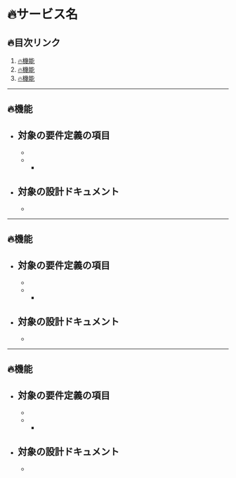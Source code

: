 # :fire:サービス名

## :fire:目次リンク
1. [:fire:機能 ](#機能)
1. [:fire:機能 ](#機能)
1. [:fire:機能 ](#機能)
  
---------------------------------------
## :fire:機能 
  
+ **対象の要件定義の項目**  
  - 
    - 
  - 
    - 
  
+ **対象の設計ドキュメント**  
  - 
  - 
  
---------------------------------------
## :fire:機能 
  
+ **対象の要件定義の項目**  
  - 
    - 
  - 
    - 
  
+ **対象の設計ドキュメント**  
  - 
  - 
  
---------------------------------------
## :fire:機能 
  
+ **対象の要件定義の項目**  
  - 
    - 
  - 
    - 
  
+ **対象の設計ドキュメント**  
  - 
  - 
  